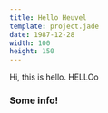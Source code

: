 ```yaml
---
title: Hello Heuvel
template: project.jade
date: 1987-12-28
width: 100
height: 150
---
```

Hi, this is hello. HELLOo

### Some info!
